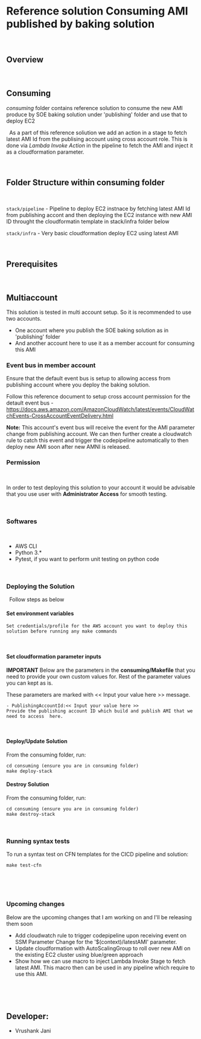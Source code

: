 # Reference solution Consuming AMI published by baking solution

&nbsp;

## Overview 
&nbsp;

## Consuming
*consuming* folder contains reference solution to consume the new AMI produce by SOE baking solution under 'publishing' folder and use that to deploy EC2 



&nbsp;
As a part of this reference soliution we add an action in a stage to fetch latest AMI Id from the publising account using cross account role. This is done via *Lambda Invoke Action* in the pipeline to fetch the AMI and inject it as a cloudformation parameter.

&nbsp;

##  Folder Structure within consuming folder
&nbsp;

`stack/pipeline` - Pipeline to deploy EC2 instnace by fetching latest AMI Id from publishing accont and then deploying the EC2 instance with new AMI ID throught the cloudformatin template in stack/infra folder below

`stack/infra` - Very basic cloudformation deploy EC2 using latest AMI

  

&nbsp;
## Prerequisites
&nbsp;

## Multiaccount
This solution is tested in multi account setup. So it is recommended to use two accounts.
- One account where you publish the SOE baking solution as in 'publishing' folder
- And another account here to use it as a member account for consuming this AMI

### Event bus in member account
Ensure that the default event bus is setup to allowing access from publishing account where you deploy the baking solution.

Follow this reference document to setup cross account permission for the detault event bus - https://docs.aws.amazon.com/AmazonCloudWatch/latest/events/CloudWatchEvents-CrossAccountEventDelivery.html

**Note:** This account's event bus will receive the event for the AMI parameter change from publishing account. We can then further create a cloudwatch rule to catch this event and trigger the codepipeline automatically to then deploy new AMI soon after new AMNI is released.


### Permission
&nbsp;

In order to test deploying this solution to your account it would be advisable that you use user with **Administrator Access** for smooth testing.


&nbsp;
### Softwares
&nbsp;

- AWS CLI
- Python 3.*
- Pytest, if you want to perform unit testing on python code


&nbsp;
### Deploying the Solution
&nbsp;
Follow steps as below

#### Set environment variables
```
Set credentials/profile for the AWS account you want to deploy this solution before running any make commands
```
&nbsp;
#### Set cloudformation parameter inputs 
**IMPORTANT**
Below are the parameters in the **consuming/Makefile** that you need to provide your own custom values for. Rest of the parameter values you can kept as is.

These parameters are marked with << Input your value here >> message.
```
- PublishingAccountId:<< Input your value here >>
Provide the publishing account ID which build and publish AMI that we need to access  here.
```
&nbsp;
#### Deploy/Update Solution
From the consuming folder, run:
```
cd consuming (ensure you are in consuming folder)
make deploy-stack
```

#### Destroy Solution
From the consuming folder, run:
```
cd consuming (ensure you are in consuming folder)
make destroy-stack
```

&nbsp;
###  Running syntax tests
To run a syntax test on CFN templates for the CICD pipeline and solution:
```
make test-cfn
```

&nbsp;

&nbsp;
###  Upcoming changes
Below are the upcoming changes that I am working on and I'll be releasing them soon
- Add cloudwatch rule to trigger codepipeline upon receiving event on SSM Parameter Change for the '$(context)/latestAMI' parameter. 
- Update cloudformation with AutoScalingGroup to roll over new AMI on the existing EC2 cluster using blue/green approach
- Show how we can use macro to inject Lambda Invoke Stage to fetch latest AMI. This macro then can be used in any pipeline which require to use this AMI.

&nbsp;




&nbsp;
## Developer:
* Vrushank Jani